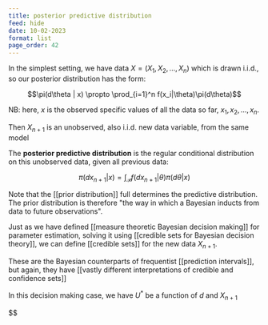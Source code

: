 ```yaml
---
title: posterior predictive distribution
feed: hide
date: 10-02-2023
format: list
page_order: 42
---
```



In the simplest setting, we have data $X = (X_1, X_2, ..., X_n)$ which is drawn i.i.d., so our posterior distribution has the form:

$$\pi(d\theta | x) \propto \prod_{i=1}^n f(x_i|\theta)\pi(d\theta)$$


NB: here, $x$ is the observed specific values of all the data so far, $x_1, x_2, ..., x_n$.

Then $X_{n+1}$ is an unobserved, also i.i.d. new data variable, from the same model

The **posterior predictive distribution** is the regular conditional distribution on this unobserved data, given all previous data:

$$\pi(dx_{n+1}|x) = \int_\mathcal P f(dx_{n+1} | \theta) \pi(d\theta | x)$$


Note that the [[prior distribution]] full determines the predictive distribution. The prior distribution is therefore "the way in which a Bayesian inducts from data to future observations".

Just as we have defined [[measure theoretic Bayesian decision making]] for parameter estimation, solving it using [[credible sets for Bayesian decision theory]], we can define [[credible sets]] for the new data $X_{n+1}$.

These are the Bayesian counterparts of frequentist [[prediction intervals]], but again, they have [[vastly different interpretations of credible and confidence sets]]

In this decision making case, we have $U^*$ be a function of $d$ and $X_{n+1}$



$$